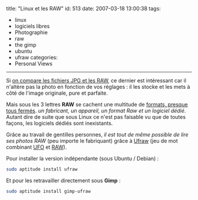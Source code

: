 title: "Linux et les RAW"
id: 513
date: 2007-03-18 13:00:38
tags:
- linux
- logiciels libres
- Photographie
- raw
- the gimp
- ubuntu
- ufraw
categories:
- Personal Views
---

Si [on compare les fichiers JPG et les RAW](http://www.photo.net/learn/raw/), ce dernier est intéressant car il n'altère pas la photo en fonction de vos réglages : il les stocke et les mets à côté de l'image originale, pure et parfaite.

Mais sous les 3 lettres **RAW** se cachent une multitude de [formats, presque tous fermés](http://formats-ouverts.org/blog/2005/11/04/600-les-formats-photo-raw). <cite>un fabricant, un appareil, un format Raw et un logiciel dédié</cite>. Autant dire de suite que sous Linux ce n'est pas faisable vu que de toutes façons, les logiciels dédiés sont inexistants.

<!--more-->

Grâce au travail de gentilles personnes, _il est tout de même possible de lire ses photos RAW_ (peu importe le fabriquant) grâce à [Ufraw](http://ufraw.sourceforge.net/) (jeu de mot combinant [UFO](http://fr.wikipedia.org/wiki/Objet_volant_non_identifi%C3%A9) et [RAW](http://fr.wikipedia.org/wiki/RAW)).

Pour installer la version indépendante (sous Ubuntu / Debian) :

```bash
sudo aptitude install ufraw
```

Et pour les retravailler directement sous **Gimp** :

```bash
sudo aptitude install gimp-ufraw
```